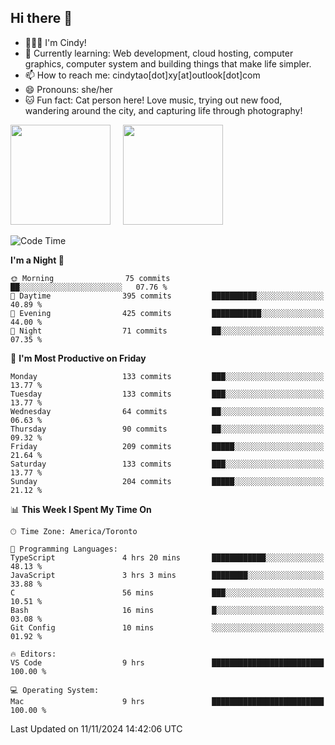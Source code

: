 ## Hi there 👋

<!--
**xinyue296/xinyue296** is a ✨ _special_ ✨ repository because its `README.md` (this file) appears on your GitHub profile.

Here are some ideas to get you started:

- 🔭 I’m currently working on ...
- 🌱 I’m currently learning ...
- 👯 I’m looking to collaborate on ...
- 🤔 I’m looking for help with ...
- 💬 Ask me about ...
- 📫 How to reach me: ...
- 😄 Pronouns: ...
- ⚡ Fun fact: ...
-->
- 👩🏻‍💻 I'm Cindy!
- 🌱 Currently learning: Web development, cloud hosting, computer graphics, computer system and building things that make life simpler.
- 📫 How to reach me: cindytao[dot]xy[at]outlook[dot]com
- 😄 Pronouns: she/her
- 🐱 Fun fact: Cat person here! Love music, trying out new food, wandering around the city, and capturing life through photography!

<!--Github Status: start-->
<div align="left">
  <img height="160em" src="https://github-readme-stats-topaz-two-25.vercel.app/api?username=xinyue296&theme=react&show_icons=true&count_private=true&include_orgs=true&hide=contribs,issues" />
    &nbsp;&nbsp;&nbsp;
  <img height="160em" src="https://github-readme-stats-cindy-taos-projects.vercel.app/api/top-langs/?username=xinyue296&theme=react&count_private=true&include_orgs=true&layout=compact" />
</div>
<!-- Github Status: end-->

<!--START_SECTION:waka-->
![Code Time](http://img.shields.io/badge/Code%20Time-174%20hrs%2034%20mins-blue)

**I'm a Night 🦉** 

```text
🌞 Morning                75 commits          ██░░░░░░░░░░░░░░░░░░░░░░░   07.76 % 
🌆 Daytime                395 commits         ██████████░░░░░░░░░░░░░░░   40.89 % 
🌃 Evening                425 commits         ███████████░░░░░░░░░░░░░░   44.00 % 
🌙 Night                  71 commits          ██░░░░░░░░░░░░░░░░░░░░░░░   07.35 % 
```
📅 **I'm Most Productive on Friday** 

```text
Monday                   133 commits         ███░░░░░░░░░░░░░░░░░░░░░░   13.77 % 
Tuesday                  133 commits         ███░░░░░░░░░░░░░░░░░░░░░░   13.77 % 
Wednesday                64 commits          ██░░░░░░░░░░░░░░░░░░░░░░░   06.63 % 
Thursday                 90 commits          ██░░░░░░░░░░░░░░░░░░░░░░░   09.32 % 
Friday                   209 commits         █████░░░░░░░░░░░░░░░░░░░░   21.64 % 
Saturday                 133 commits         ███░░░░░░░░░░░░░░░░░░░░░░   13.77 % 
Sunday                   204 commits         █████░░░░░░░░░░░░░░░░░░░░   21.12 % 
```


📊 **This Week I Spent My Time On** 

```text
🕑︎ Time Zone: America/Toronto

💬 Programming Languages: 
TypeScript               4 hrs 20 mins       ████████████░░░░░░░░░░░░░   48.13 % 
JavaScript               3 hrs 3 mins        ████████░░░░░░░░░░░░░░░░░   33.88 % 
C                        56 mins             ███░░░░░░░░░░░░░░░░░░░░░░   10.51 % 
Bash                     16 mins             █░░░░░░░░░░░░░░░░░░░░░░░░   03.08 % 
Git Config               10 mins             ░░░░░░░░░░░░░░░░░░░░░░░░░   01.92 % 

🔥 Editors: 
VS Code                  9 hrs               █████████████████████████   100.00 % 

💻 Operating System: 
Mac                      9 hrs               █████████████████████████   100.00 % 
```


 Last Updated on 11/11/2024 14:42:06 UTC
<!--END_SECTION:waka-->
